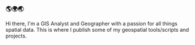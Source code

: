 ### 🌎🌍🌏
Hi there, I'm a GIS Analyst and Geographer with a passion for all things spatial data.
This is where I publish some of my geospatial tools/scripts and projects.

<!--
**jaronswain/jaronswain** is a ✨ _special_ ✨ repository because its `README.md` (this file) appears on your GitHub profile.

Here are some ideas to get you started:

- 🔭 I’m currently working on ...
- 🌱 I’m currently learning ...
- 👯 I’m looking to collaborate on ...
- 🤔 I’m looking for help with ...
- 💬 Ask me about ...
- 📫 How to reach me: ...
- 😄 Pronouns: ...
- ⚡ Fun fact: ...
-->
